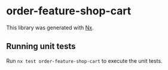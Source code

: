 # order-feature-shop-cart

This library was generated with [Nx](https://nx.dev).

## Running unit tests

Run `nx test order-feature-shop-cart` to execute the unit tests.

